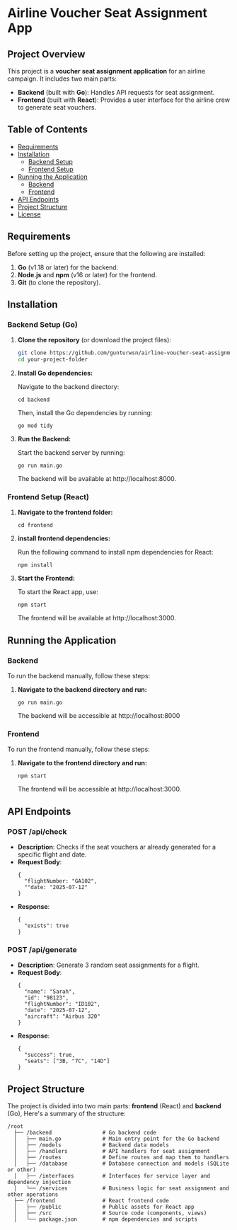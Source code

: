 # Airline Voucher Seat Assignment App

## Project Overview

This project is a **voucher seat assignment application** for an airline campaign. It includes two main parts:
- **Backend** (built with **Go**): Handles API requests for seat assignment.
- **Frontend** (built with **React**): Provides a user interface for the airline crew to generate seat vouchers.

## Table of Contents
- [Requirements](#requirements)
- [Installation](#installation)
  - [Backend Setup](#backend-setup)
  - [Frontend Setup](#frontend-setup)
- [Running the Application](#running-the-application)
  - [Backend](#backend)
  - [Frontend](#frontend)
- [API Endpoints](#api-endpoints)
- [Project Structure](#project-structure)
- [License](#license)

## Requirements

Before setting up the project, ensure that the following are installed:

1. **Go** (v1.18 or later) for the backend.
2. **Node.js** and **npm** (v16 or later) for the frontend.
3. **Git** (to clone the repository).

## Installation

### Backend Setup (Go)

1. **Clone the repository** (or download the project files):

   ```bash
   git clone https://github.com/gunturwsn/airline-voucher-seat-assignment-app.git
   cd your-project-folder
   ```


2. **Install Go dependencies:**

    Navigate to the backend directory:
    ```
    cd backend
    ```

    Then, install the Go dependencies by running:
    ```
    go mod tidy
    ```

3. **Run the Backend:**

    Start the backend server by running:
    ```
    go run main.go
    ```
    The backend will be available at http://localhost:8000.

### Frontend Setup (React)

1. **Navigate to the frontend folder:**
    ```
    cd frontend
    ```

2. **install frontend dependencies:**

    Run the following command to install npm dependencies for React:
    ```
    npm install
    ```

3. **Start the Frontend:**

    To start the React app, use:
    ```
    npm start
    ```
    The frontend will be available at http://localhost:3000.



## Running the Application

### Backend

To run the backend manually, follow these steps:

1. **Navigate to the backend directory and run:**

    ```
    go run main.go
    ```
    The backend will be accessible at http://localhost:8000

### Frontend

To run the frontend manually, follow these steps:

1. **Navigate to the frontend directory and run:**

    ```
    npm start
    ```
    The frontend will be accessible at http://localhost:3000.


## API Endpoints

### POST /api/check

  - **Description**: Checks if the seat vouchers ar already generated for a specific flight and date.
  - **Request Body**:
    ```
    {
      "flightNumber: "GA102",
      ""date: "2025-07-12"
    }
    ```
  - **Response**:
    ```
    {
      "exists": true
    }
    ```

### POST /api/generate

  - **Description**: Generate 3 random seat assignments for a flight.
  - **Request Body**: 
    ```
    {
      "name": "Sarah",
      "id": "98123",
      "flightNumber": "ID102",
      "date": "2025-07-12",
      "aircraft": "Airbus 320"
    }
    ```
  - **Response**:
    ```
    {
      "success": true,
      "seats": ["3B, "7C", "14D"]
    }
    ```


## Project Structure

The project is divided into two main parts: **frontend** (React) and **backend** (Go), Here's a summary of the structure:

```
/root
  ├── /backend                # Go backend code
  │   ├── main.go             # Main entry point for the Go backend
  │   ├── /models             # Backend data models
  │   ├── /handlers           # API handlers for seat assignment
  │   ├── /routes             # Define routes and map them to handlers
  │   ├── /database           # Database connection and models (SQLite or other)
  │   ├── /interfaces         # Interfaces for service layer and dependency injection
  │   └── /services           # Business logic for seat assignment and other operations
  ├── /frontend               # React frontend code
  │   ├── /public             # Public assets for React app
  │   ├── /src                # Source code (components, views)
  │   └── package.json        # npm dependencies and scripts

```
